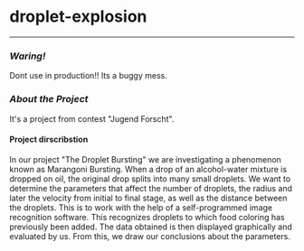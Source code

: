 # droplet-explosion

---

### ***Waring!***

Dont use in production!! Its a buggy mess.


### ***About the Project***

It's a project from contest "Jugend Forscht". 

#### Project dirscribstion
In our project "The Droplet Bursting" we are investigating a phenomenon known as Marangoni Bursting. 
When a drop of an alcohol-water mixture is dropped on oil, the original drop splits into many small droplets. 
We want to determine the parameters that affect the number of droplets, the radius and later the velocity from initial to final stage, as well as the distance between the droplets. 
This is to work with the help of a self-programmed image recognition software. This recognizes droplets to which food coloring has previously been added. The data obtained is then displayed graphically and evaluated by us. From this, we draw our conclusions about the parameters. 

